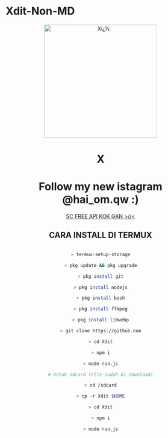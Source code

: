 # Xdit-Non-MD
<div align="center">
<img src="https://telegra.ph/file/11332a256011a626a86d4.jpg" alt="Xï¿½" width="300" />

</p>
<h1 align="center">X</h1>

<h1 align="center">Follow my new istagram @hai_om.qw :)</h1>
  <a href="https://wa.me/6285641476033">SC FREE API KOK GAN >//< </a>

</h4>

</p>

## CARA INSTALL DI TERMUX

```bash

> termux-setup-storage

> pkg update && pkg upgrade

> pkg install git

> pkg install nodejs

> pkg install bash

> pkg install ffmpeg

> pkg install libwebp

> git clone https://github.com

> cd Xdit

> npm i

> node run.js

# Untuk Sdcard (File Sudah Di Download)

> cd /sdcard

> cp -r Xdit $HOME

> cd Xdit

> npm i

> node run.js
